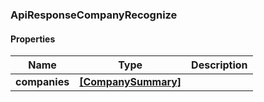
[//]: # (CLASS:ApiResponseCompanyRecognize)

[//]: # (KIND:object)

### ApiResponseCompanyRecognize

#### Properties

[//]: # (START_DEFINITION)

Name | Type | Description
------------ | ------------- | -------------
**companies** | [**[CompanySummary]**](CompanySummary.md) |  &nbsp;

[//]: # (END_DEFINITION)


[//]: # (CONTAINED_CLASS:CompanySummary)





